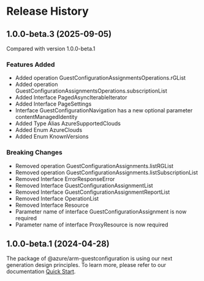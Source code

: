 # Release History

## 1.0.0-beta.3 (2025-09-05)
Compared with version 1.0.0-beta.1

### Features Added
  - Added operation GuestConfigurationAssignmentsOperations.rGList
  - Added operation GuestConfigurationAssignmentsOperations.subscriptionList
  - Added Interface PagedAsyncIterableIterator
  - Added Interface PageSettings
  - Interface GuestConfigurationNavigation has a new optional parameter contentManagedIdentity
  - Added Type Alias AzureSupportedClouds
  - Added Enum AzureClouds
  - Added Enum KnownVersions

### Breaking Changes
  - Removed operation GuestConfigurationAssignments.listRGList
  - Removed operation GuestConfigurationAssignments.listSubscriptionList
  - Removed Interface ErrorResponseError
  - Removed Interface GuestConfigurationAssignmentList
  - Removed Interface GuestConfigurationAssignmentReportList
  - Removed Interface OperationList
  - Removed Interface Resource
  - Parameter name of interface GuestConfigurationAssignment is now required
  - Parameter name of interface ProxyResource is now required

    
## 1.0.0-beta.1 (2024-04-28)

The package of @azure/arm-guestconfiguration is using our next generation design principles. To learn more, please refer to our documentation [Quick Start](https://aka.ms/azsdk/js/mgmt/quickstart ).
